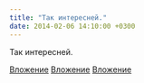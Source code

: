 ```yaml
---
title: "Так интересней."
date: 2014-02-06 14:10:00 +0300
---
```


Так интересней.


[Вложение](/assets/vk_photos/1/ND3rCZMIIns.jpg)
[Вложение](/assets/vk_photos/1/3cVvf0ErwaE.jpg)
[Вложение](/assets/vk_photos/1/Qnj12FEyMMU.jpg)
